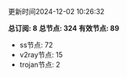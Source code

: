 更新时间2024-12-02 10:26:32

**总订阅: 8**
**总节点: 324**
**有效节点: 89**
- ss节点: 72
- v2ray节点: 15
- trojan节点: 2
